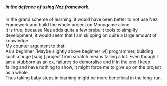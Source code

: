 ##### in the defence of using Nez framework.

  In the grand scheme of learning, it would have been better to not use Nez Framework and build the whole project on Monogame alone.    
  It is true, because Nez adds quite a few prebuilt tools to simplify development, it would seem that I am skipping on quite a large amount of knowledge.     
  My counter argument to that:      
  As a beginner [Maybe slightly above beginner lvl] programmer, building such a huge [subj.] project from scratch means failing a lot. Even though I am a stubborn as an ox, failures do demoralise and if in the end I keep failing and have nothing to show, it might force me to give up on the project as a whole.      
  Thus taking baby steps in learning might be more beneficial in the long-run.